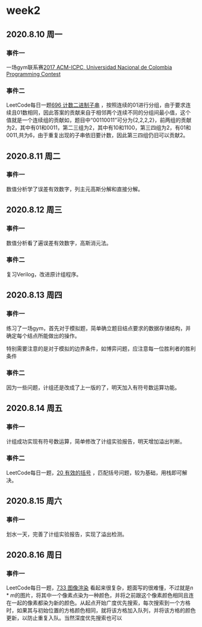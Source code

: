 # week2

## 2020.8.10 周一

### 事件一

一场gym联系赛[2017 ACM-ICPC, Universidad Nacional de Colombia Programming Contest](https://codeforces.com/gym/101466)

### 事件二

LeetCode每日一题[696 计数二进制子串](https://leetcode-cn.com/problems/count-binary-substrings) ，按照连续的01进行分组，由于要求连续且01数相同，因此答案的贡献来自于相邻两个连续不同的分组间最小值，这个值就是一个连续组的贡献如，题目中“00110011”可分为{2,2,2,2}，前两组的贡献为2，其中有01和0011，第二三组为2，其中有10和1100，第三四组为2，有01和0011,共为6，由于重复出现的子串依旧要计数，因此第三四组仍旧可以贡献2。

## 2020.8.11 周二

### 事件一

数值分析学了误差有效数字，列主元高斯分解和直接分解。

## 2020.8.12 周三

### 事件一

数值分析看了遍误差有效数字，高斯消元法。

### 事件二

复习Verilog，改进原计组程序。

## 2020.8.13 周四

### 事件一

练习了一场gym，首先对于模拟题，简单确立题目结点要求的数据存储结构，并确定每个结点所能做出的操作。

特别需要注意的是对于模拟的边界条件，如博弈问题，应注意每一位胜利者的胜利条件

### 事件二

因为一些问题，计组还是改成了上一版的了，明天加入有符号数运算功能。

## 2020.8.14 周五

### 事件一

计组成功实现有符号数运算，简单修改了计组实验报告，明天增加溢出判断。

### 事件二

LeetCode每日一题，[20 有效的括号](https://leetcode-cn.com/problems/valid-parentheses) ，匹配括号问题，较为基础，用栈即可解决。

## 2020.8.15 周六

### 事件一

划水一天，完善了计组实验报告，实现了溢出检测。

## 2020.8.16 周日

### 事件一

LeetCode每日一题，[733 图像渲染](https://leetcode-cn.com/problems/flood-fill) 看起来很复杂，题面写的很难懂，不过就是$n*m$的图片，将其中一个像素点染为一种颜色，并将之前跟这个像素颜色相同且连在一起的像素都染为新的颜色。从起点开始广度优先搜索，每次搜索到一个方格时，如果其与初始位置的方格颜色相同，就将该方格加入队列，并将该方格的颜色更新，以防止重复入队。当然深度优先搜索也可以